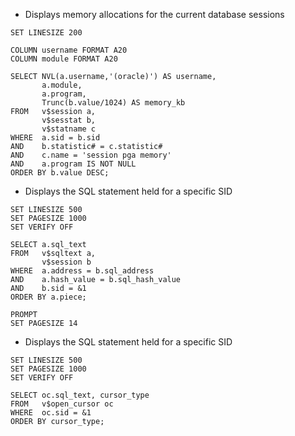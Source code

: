 
- Displays memory allocations for the current database sessions

```
SET LINESIZE 200

COLUMN username FORMAT A20
COLUMN module FORMAT A20

SELECT NVL(a.username,'(oracle)') AS username,
       a.module,
       a.program,
       Trunc(b.value/1024) AS memory_kb
FROM   v$session a,
       v$sesstat b,
       v$statname c
WHERE  a.sid = b.sid
AND    b.statistic# = c.statistic#
AND    c.name = 'session pga memory'
AND    a.program IS NOT NULL
ORDER BY b.value DESC;
```

- Displays the SQL statement held for a specific SID

```
SET LINESIZE 500
SET PAGESIZE 1000
SET VERIFY OFF

SELECT a.sql_text
FROM   v$sqltext a,
       v$session b
WHERE  a.address = b.sql_address
AND    a.hash_value = b.sql_hash_value
AND    b.sid = &1
ORDER BY a.piece;

PROMPT
SET PAGESIZE 14
```

- Displays the SQL statement held for a specific SID

```
SET LINESIZE 500
SET PAGESIZE 1000
SET VERIFY OFF

SELECT oc.sql_text, cursor_type
FROM   v$open_cursor oc
WHERE  oc.sid = &1
ORDER BY cursor_type;
```

